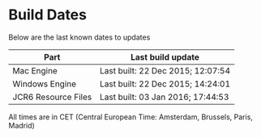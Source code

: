 # Build Dates

Below are the last known dates to updates

Part | Last build update
-----|-----
Mac Engine | Last built: 22 Dec 2015; 12:07:54
Windows Engine | Last built: 22 Dec 2015; 14:24:01
JCR6 Resource Files | Last built: 03 Jan 2016; 17:44:53
All times are in CET (Central European Time: Amsterdam, Brussels, Paris, Madrid)



